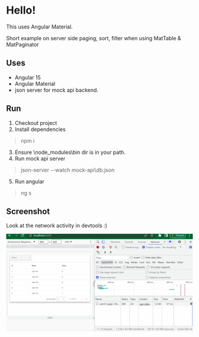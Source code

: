 # Hello!
This uses Angular Material.

Short example on server side paging, sort, filter
when using MatTable & MatPaginator

## Uses
* Angular 15
* Angular Material
* json server for mock api backend.

## Run
1. Checkout project
2. Install dependencies
> npm i
3. Ensure <project>\node_modules\bin dir is in your path.
4. Run mock api server 
> json-server --watch mock-api\db.json
5. Run angular
> ng s

## Screenshot

Look at the network activity in devtools :)

![](.\img\screenshot.gif)
